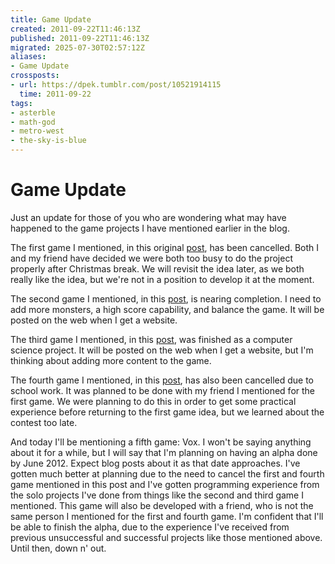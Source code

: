 ```yaml
---
title: Game Update
created: 2011-09-22T11:46:13Z
published: 2011-09-22T11:46:13Z
migrated: 2025-07-30T02:57:12Z
aliases:
- Game Update
crossposts:
- url: https://dpek.tumblr.com/post/10521914115
  time: 2011-09-22
tags:
- asterble
- math-god
- metro-west
- the-sky-is-blue
---
```


# Game Update

Just an update for those of you who are wondering what may have happened to the game projects I have mentioned earlier in the blog.

The first game I mentioned, in this original [post](20101217204751.md), has been cancelled. Both I and my friend have decided we were both too busy to do the project properly after Christmas break. We will revisit the idea later, as we both really like the idea, but we're not in a position to develop it at the moment.

The second game I mentioned, in this [post](20101228234015.md), is nearing completion. I need to add more monsters, a high score capability, and balance the game. It will be posted on the web when I get a website.

The third game I mentioned, in this [post](20110131200055.md), was finished as a computer science project. It will be posted on the web when I get a website, but I'm thinking about adding more content to the game.

The fourth game I mentioned, in this [post](20110320115526.md), has also been cancelled due to school work. It was planned to be done with my friend I mentioned for the first game. We were planning to do this in order to get some practical experience before returning to the first game idea, but we learned about the contest too late.

And today I'll be mentioning a fifth game: Vox. I won't be saying anything about it for a while, but I will say that I'm planning on having an alpha done by June 2012. Expect blog posts about it as that date approaches. I've gotten much better at planning due to the need to cancel the first and fourth game mentioned in this post and I've gotten programming experience from the solo projects I've done from things like the second and third game I mentioned. This game will also be developed with a friend, who is not the same person I mentioned for the first and fourth game. I'm confident that I'll be able to finish the alpha, due to the experience I've received from previous unsuccessful and successful projects like those mentioned above. Until then, down n' out.

